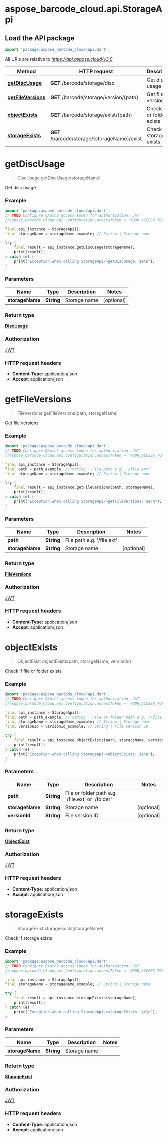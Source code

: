 # aspose_barcode_cloud.api.StorageApi

## Load the API package
```dart
import 'package:aspose_barcode_cloud/api.dart';
```

All URIs are relative to *https://api.aspose.cloud/v3.0*

Method | HTTP request | Description
------ | ------------ | -----------
[**getDiscUsage**](StorageApi.md#getDiscUsage) | **GET** /barcode/storage/disc | Get disc usage
[**getFileVersions**](StorageApi.md#getFileVersions) | **GET** /barcode/storage/version/{path} | Get file versions
[**objectExists**](StorageApi.md#objectExists) | **GET** /barcode/storage/exist/{path} | Check if file or folder exists
[**storageExists**](StorageApi.md#storageExists) | **GET** /barcode/storage/{storageName}/exist | Check if storage exists


# **getDiscUsage**
> DiscUsage getDiscUsage(storageName)

Get disc usage

### Example
```dart
import 'package:aspose_barcode_cloud/api.dart';
// TODO Configure OAuth2 access token for authorization: JWT
//aspose_barcode_cloud.api.Configuration.accessToken = 'YOUR_ACCESS_TOKEN';

final api_instance = StorageApi();
final storageName = storageName_example; // String | Storage name

try {
    final result = api_instance.getDiscUsage(storageName);
    print(result);
} catch (e) {
    print("Exception when calling StorageApi->getDiscUsage: $e\n");
}
```

### Parameters

Name | Type | Description  | Notes
---- | ---- | ------------ | -----
 **storageName** | **String**| Storage name | [optional] 

### Return type

[**DiscUsage**](DiscUsage.md)

### Authorization

[JWT](../README.md#JWT)

### HTTP request headers

 - **Content-Type**: application/json
 - **Accept**: application/json


# **getFileVersions**
> FileVersions getFileVersions(path, storageName)

Get file versions

### Example
```dart
import 'package:aspose_barcode_cloud/api.dart';
// TODO Configure OAuth2 access token for authorization: JWT
//aspose_barcode_cloud.api.Configuration.accessToken = 'YOUR_ACCESS_TOKEN';

final api_instance = StorageApi();
final path = path_example; // String | File path e.g. '/file.ext'
final storageName = storageName_example; // String | Storage name

try {
    final result = api_instance.getFileVersions(path, storageName);
    print(result);
} catch (e) {
    print("Exception when calling StorageApi->getFileVersions: $e\n");
}
```

### Parameters

Name | Type | Description  | Notes
---- | ---- | ------------ | -----
 **path** | **String**| File path e.g. &#39;/file.ext&#39; | 
 **storageName** | **String**| Storage name | [optional] 

### Return type

[**FileVersions**](FileVersions.md)

### Authorization

[JWT](../README.md#JWT)

### HTTP request headers

 - **Content-Type**: application/json
 - **Accept**: application/json


# **objectExists**
> ObjectExist objectExists(path, storageName, versionId)

Check if file or folder exists

### Example
```dart
import 'package:aspose_barcode_cloud/api.dart';
// TODO Configure OAuth2 access token for authorization: JWT
//aspose_barcode_cloud.api.Configuration.accessToken = 'YOUR_ACCESS_TOKEN';

final api_instance = StorageApi();
final path = path_example; // String | File or folder path e.g. '/file.ext' or '/folder'
final storageName = storageName_example; // String | Storage name
final versionId = versionId_example; // String | File version ID

try {
    final result = api_instance.objectExists(path, storageName, versionId);
    print(result);
} catch (e) {
    print("Exception when calling StorageApi->objectExists: $e\n");
}
```

### Parameters

Name | Type | Description  | Notes
---- | ---- | ------------ | -----
 **path** | **String**| File or folder path e.g. &#39;/file.ext&#39; or &#39;/folder&#39; | 
 **storageName** | **String**| Storage name | [optional] 
 **versionId** | **String**| File version ID | [optional] 

### Return type

[**ObjectExist**](ObjectExist.md)

### Authorization

[JWT](../README.md#JWT)

### HTTP request headers

 - **Content-Type**: application/json
 - **Accept**: application/json


# **storageExists**
> StorageExist storageExists(storageName)

Check if storage exists

### Example
```dart
import 'package:aspose_barcode_cloud/api.dart';
// TODO Configure OAuth2 access token for authorization: JWT
//aspose_barcode_cloud.api.Configuration.accessToken = 'YOUR_ACCESS_TOKEN';

final api_instance = StorageApi();
final storageName = storageName_example; // String | Storage name

try {
    final result = api_instance.storageExists(storageName);
    print(result);
} catch (e) {
    print("Exception when calling StorageApi->storageExists: $e\n");
}
```

### Parameters

Name | Type | Description  | Notes
---- | ---- | ------------ | -----
 **storageName** | **String**| Storage name | 

### Return type

[**StorageExist**](StorageExist.md)

### Authorization

[JWT](../README.md#JWT)

### HTTP request headers

 - **Content-Type**: application/json
 - **Accept**: application/json


